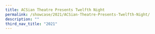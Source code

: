 ```yaml
---
title: ACSian Theatre Presents Twelfth Night
permalink: /showcase/2021/ACSian-Theatre-Presents-Twelfth-Night/
description: ""
third_nav_title: "2021"
---
```

